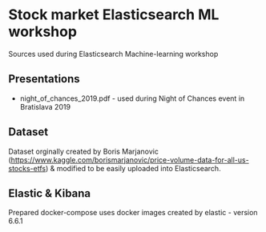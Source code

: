 # Stock market Elasticsearch ML workshop
Sources used during Elasticsearch Machine-learning workshop

## Presentations
- night_of_chances_2019.pdf - used during Night of Chances event in Bratislava 2019

## Dataset
Dataset orginally created by Boris Marjanovic (https://www.kaggle.com/borismarjanovic/price-volume-data-for-all-us-stocks-etfs) & modified to be easily uploaded into Elasticsearch.

## Elastic & Kibana
Prepared docker-compose uses docker images created by elastic - version 6.6.1
